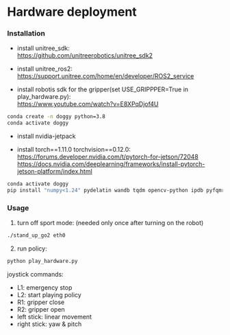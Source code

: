 # Hardware deployment #

### Installation ###
- install unitree_sdk:  
    https://github.com/unitreerobotics/unitree_sdk2  
    
- install unitree_ros2:  
    https://support.unitree.com/home/en/developer/ROS2_service  

- install robotis sdk for the gripper(set USE_GRIPPPER=True in play_hardware.py):  
    https://www.youtube.com/watch?v=E8XPqDjof4U  

```bash
conda create -n doggy python=3.8
conda activate doggy
```

- install nvidia-jetpack

- install torch==1.11.0 torchvision==0.12.0:  
    https://forums.developer.nvidia.com/t/pytorch-for-jetson/72048   
    https://docs.nvidia.com/deeplearning/frameworks/install-pytorch-jetson-platform/index.html  

```bash
conda activate doggy
pip install "numpy<1.24" pydelatin wandb tqdm opencv-python ipdb pyfqmr flask
```

### Usage ###

1. turn off sport mode: (needed only once after turning on the robot)
```bash
./stand_up_go2 eth0
```

2. run policy:  
```bash
python play_hardware.py
```

joystick commands:
- L1: emergency stop
- L2: start playing policy
- R1: gripper close
- R2: gripper open
- left stick: linear movement
- right stick: yaw & pitch